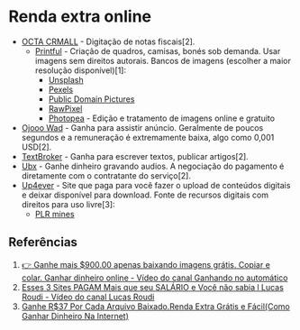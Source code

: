 # Renda extra online

- [OCTA CRMALL](https://octa.crmall.com/) - Digitação de notas fiscais[2].
  - [Printful](https://www.printful.com/br) - Criação de quadros, camisas, bonés sob demanda. Usar imagens sem direitos autorais. Bancos de imagens (escolher a maior resolução disponível)[1]:
    - [Unsplash](https://unsplash.com/)
    - [Pexels](https://www.pexels.com/pt-br/)
    - [Public Domain Pictures](https://www.publicdomainpictures.net/en/)
    - [RawPixel](https://www.rawpixel.com/public-domain)
    - [Photopea](https://www.photopea.com/) - Edição e tratamento de imagens online e gratuito
- [Ojooo Wad](https://wad.ojooo.com/) - Ganha para assistir anúncio. Geralmente de poucos segundos e a remuneração é extremamente baixa, algo como 0,001 USD[2].
- [TextBroker](https://www.textbroker.com.br/condicao-de-remuneracao-para-autores) - Ganha para escrever textos, publicar artigos[2].
- [Ubx](https://ubx.ubook.com/) - Ganhe dinheiro gravando audios. A negociação do pagamento é diretamente com o contratante do serviço[2].
- [Up4ever](https://www.upload-4ever.com/) - Site que paga para você fazer o upload de conteúdos digitais e deixar disponível para download. Fonte de recursos digitais com direitos para uso livre[3]:
  - [PLR mines](https://www.plrmines.com/free-ebooks-plr/)



## Referências

1. [👉 Ganhe mais $900.00 apenas baixando imagens grátis. Copiar e colar. Ganhar dinheiro online - Vídeo do canal Ganhando no automático](https://youtu.be/Lbiops7ek3I)
2. [Esses 3 Sites PAGAM Mais que seu SALÁRIO e Você não sabia l Lucas Roudi - Vídeo do canal Lucas Roudi](https://youtu.be/hxBtTaDInbY)
3. [Ganhe R$37 Por Cada Arquivo Baixado.Renda Extra Grátis e Fácil(Como Ganhar Dinheiro Na Internet)](https://youtu.be/--xLVM-UdWY)
